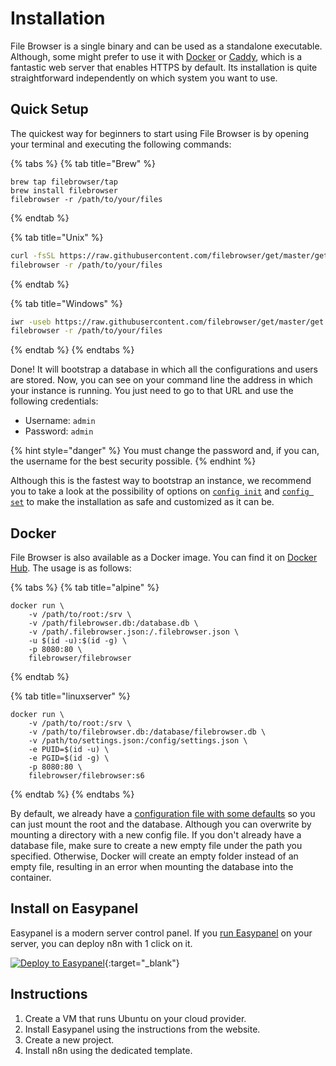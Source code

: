 # Installation

File Browser is a single binary and can be used as a standalone executable. Although, some might prefer to use it with [Docker](https://www.docker.com) or [Caddy](https://caddyserver.com), which is a fantastic web server that enables HTTPS by default. Its installation is quite straightforward independently on which system you want to use.

## Quick Setup

The quickest way for beginners to start using File Browser is by opening your terminal and executing the following commands:

{% tabs %}
{% tab title="Brew" %}
```
brew tap filebrowser/tap
brew install filebrowser
filebrowser -r /path/to/your/files
```
{% endtab %}

{% tab title="Unix" %}
```bash
curl -fsSL https://raw.githubusercontent.com/filebrowser/get/master/get.sh | bash
filebrowser -r /path/to/your/files
```
{% endtab %}

{% tab title="Windows" %}
```bash
iwr -useb https://raw.githubusercontent.com/filebrowser/get/master/get.ps1 | iex
filebrowser -r /path/to/your/files
```
{% endtab %}
{% endtabs %}

Done! It will bootstrap a database in which all the configurations and users are stored. Now, you can see on your command line the address in which your instance is running. You just need to go to that URL and use the following credentials:

* Username: `admin`
* Password: `admin`

{% hint style="danger" %}
You must change the password and, if you can, the username for the best security possible.
{% endhint %}

Although this is the fastest way to bootstrap an instance, we recommend you to take a look at the possibility of options on [`config init`](cli/filebrowser-config-init.md) and [`config set`](cli/filebrowser-config-set.md) to make the installation as safe and customized as it can be.

## Docker

File Browser is also available as a Docker image. You can find it on [Docker Hub](https://hub.docker.com/r/filebrowser/filebrowser). The usage is as follows:

{% tabs %}
{% tab title="alpine" %}
```shell
docker run \
    -v /path/to/root:/srv \
    -v /path/filebrowser.db:/database.db \
    -v /path/.filebrowser.json:/.filebrowser.json \
    -u $(id -u):$(id -g) \
    -p 8080:80 \
    filebrowser/filebrowser
```
{% endtab %}

{% tab title="linuxserver" %}
```shell
docker run \
    -v /path/to/root:/srv \
    -v /path/to/filebrowser.db:/database/filebrowser.db \
    -v /path/to/settings.json:/config/settings.json \
    -e PUID=$(id -u) \
    -e PGID=$(id -g) \
    -p 8080:80 \
    filebrowser/filebrowser:s6
```
{% endtab %}
{% endtabs %}

By default, we already have a [configuration file with some defaults](https://github.com/filebrowser/filebrowser/blob/master/docker/root/defaults/settings.json) so you can just mount the root and the database. Although you can overwrite by mounting a directory with a new config file. If you don't already have a database file, make sure to create a new empty file under the path you specified. Otherwise, Docker will create an empty folder instead of an empty file, resulting in an error when mounting the database into the container.

## Install on Easypanel

Easypanel is a modern server control panel. If you [run Easypanel](https://easypanel.io/docs) on your server, you can deploy n8n with 1 click on it.

[![Deploy to Easypanel](https://easypanel.io/img/deploy-on-easypanel-40.svg)](https://easypanel.io/docs/templates/n8n){:target="_blank"}

## Instructions

1. Create a VM that runs Ubuntu on your cloud provider.
2. Install Easypanel using the instructions from the website.
3. Create a new project.
4. Install n8n using the dedicated template.

